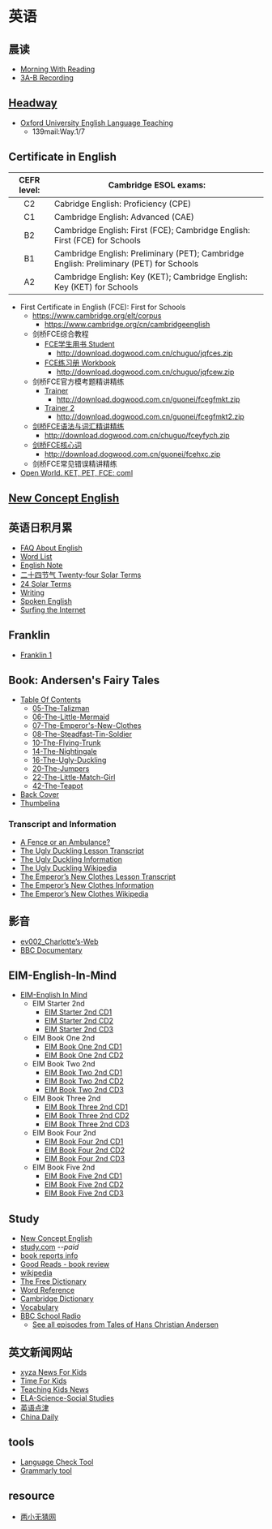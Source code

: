 # 英语

## 晨读

- [Morning With Reading](morning-with-reading)
- [3A-B Recording](20191213-recording)

## [Headway](../../contents/wjch/en/headway)

- [Oxford University English Language Teaching](https://elt.oup.com/)
  - 139mail:Way.1/7

## Certificate in English

|CEFR level:|Cambridge ESOL exams:|
|:-------:|-------|
|C2| Cabridge English: Proficiency (CPE)|
|C1| Cambridge English: Advanced (CAE)|
|B2| Cambridge English: First (FCE); Cambridge English: First (FCE) for Schools|
|B1| Cambridge English: Preliminary (PET); Cambridge English: Preliminary (PET) for Schools|
|A2| Cambridge English: Key (KET); Cambridge English: Key (KET) for Schools|

- First Certificate in English (FCE): First for Schools
  - https://www.cambridge.org/elt/corpus
    - https://www.cambridge.org/cn/cambridgeenglish
  - 剑桥FCE综合教程
    - [FCE学生用书 Student](http://www.dogwood.com.cn/mp3/jqfces/)
      - http://download.dogwood.com.cn/chuguo/jqfces.zip
    - [FCE练习册 Workbook](http://www.dogwood.com.cn/mp3/jqfcew/)
      - http://download.dogwood.com.cn/chuguo/jqfcew.zip
  - 剑桥FCE官方模考题精讲精练
    - [Trainer](http://www.dogwood.com.cn/mp3/fcegfmkt/)
      - http://download.dogwood.com.cn/guonei/fcegfmkt.zip
    - [Trainer 2](http://www.dogwood.com.cn/mp3/fcegfmkt2/)
      - http://download.dogwood.com.cn/guonei/fcegfmkt2.zip
  - [剑桥FCE语法与词汇精讲精练](http://www.dogwood.com.cn/mp3/fceyfych/)
    - http://download.dogwood.com.cn/chuguo/fceyfych.zip
  - [剑桥FCE核心词](http://www.dogwood.com.cn/mp3/fcehxc/)
    - http://download.dogwood.com.cn/guonei/fcehxc.zip
  - 剑桥FCE常见错误精讲精练
- [Open World. KET, PET, FCE: coml](https://pan.baidu.com/s/1VKC77DXYjMnVoxBqsLzq9g)

## [New Concept English](../../contents/wjch/en/New-Concept-English)

## 英语日积月累

- [FAQ About English](faq-en)
- [Word List](./wjch/en/word-list.md)
- [English Note](english-note)
- [二十四节气 Twenty-four Solar Terms](twenty-four-solar-term)
- [24 Solar Terms](../wjch/en/24-solar-terms)
- [Writing](../wjch/en/writing)
- [Spoken English](../wjch/en/spoken)
- [Surfing the Internet](../wjch/en/resource)

## Franklin

- [Franklin 1](../../contents/wjch/en/Franklin/franklin-1)

## Book: Andersen's Fairy Tales

- [Table Of Contents](../wjch/en/Andersen/Contents)
  - [05-The-Talizman](../wjch/en/Andersen/05-The-Talizman)
  - [06-The-Little-Mermaid](../wjch/en/Andersen/06-The-Little-Mermaid)
  - [07-The-Emperor's-New-Clothes](../wjch/en/Andersen/07-The-Emperor's-New-Clothes)
  - [08-The-Steadfast-Tin-Soldier](../wjch/en/Andersen/08-The-Steadfast-Tin-Soldier)
  - [10-The-Flying-Trunk](../wjch/en/Andersen/10-The-Flying-Trunk)
  - [14-The-Nightingale](../wjch/en/Andersen/14-The-Nightingale)
  - [16-The-Ugly-Duckling](../wjch/en/Andersen/16-The-Ugly-Duckling)
  - [20-The-Jumpers](../wjch/en/Andersen/20-The-Jumpers)
  - [22-The-Little-Match-Girl](../wjch/en/Andersen/22-The-Little-Match-Girl)
  - [42-The-Teapot](../wjch/en/Andersen/42-The-Teapot)
- [Back Cover](../wjch/en/Andersen/Back-Cover)
- [Thumbelina](../wjch/en/Andersen/Thumbelina)

### Transcript and Information

- [A Fence or an Ambulance?](http://www.boyds.org/199703FenceOrAmbulance.aspx)
- [The Ugly Duckling Lesson Transcript](../english/ugly-duckling-transcript)
- [The Ugly Duckling Information](../english/ugly-duckling-info)
- [The Ugly Duckling Wikipedia](https://en.wikipedia.org/wiki/The_Ugly_Duckling)
- [The Emperor’s New Clothes Lesson Transcript](..\english\new-clothes-transcript)
- [The Emperor’s New Clothes Information](..\english\new-clothes-info)
- [The Emperor’s New Clothes Wikipedia](https://en.wikipedia.org/wiki/The_Emperor%27s_New_Clothes)

## 影音

- [ev002_Charlotte’s-Web](./english/ev002_Charlotte-s-Web.md)
- [BBC Documentary](https://mp.weixin.qq.com/s/cw9IHp7qoQu8Z7dzXKHMug)

## EIM-English-In-Mind

- [EIM-English In Mind](../wjch/en/EIM-English-in-Mind/eim)
  - EIM Starter 2nd
    - [EIM Starter 2nd CD1](../wjch/en/EIM-English-in-Mind/0-EIM-S-2nd/eim-0-cd-1)
    - [EIM Starter 2nd CD2](../wjch/en/EIM-English-in-Mind/0-EIM-S-2nd/eim-0-cd-2)
    - [EIM Starter 2nd CD3](../wjch/en/EIM-English-in-Mind/0-EIM-S-2nd/eim-0-cd-3)
  - EIM Book One 2nd
    - [EIM Book One 2nd CD1](../wjch/en/EIM-English-in-Mind/1-EIM-1-2nd/eim-1-cd-1)
    - [EIM Book One 2nd CD2](../wjch/en/EIM-English-in-Mind/1-EIM-1-2nd/eim-1-cd-2)
  - EIM Book Two 2nd
    - [EIM Book Two 2nd CD1](../wjch/en/EIM-English-in-Mind/1-EIM-2-2nd/eim-2-cd-1)
    - [EIM Book Two 2nd CD2](../wjch/en/EIM-English-in-Mind/1-EIM-2-2nd/eim-2-cd-2)
    - [EIM Book Two 2nd CD3](../wjch/en/EIM-English-in-Mind/0-EIM-2-2nd/eim-2-cd-3)
  - EIM Book Three 2nd
    - [EIM Book Three 2nd CD1](../wjch/en/EIM-English-in-Mind/1-EIM-3-2nd/eim-3-cd-1)
    - [EIM Book Three 2nd CD2](../wjch/en/EIM-English-in-Mind/1-EIM-3-2nd/eim-3-cd-2)
    - [EIM Book Three 2nd CD3](../wjch/en/EIM-English-in-Mind/0-EIM-3-2nd/eim-3-cd-3)
  - EIM Book Four 2nd
    - [EIM Book Four 2nd CD1](../wjch/en/EIM-English-in-Mind/1-EIM-4-2nd/eim-4-cd-1)
    - [EIM Book Four 2nd CD2](../wjch/en/EIM-English-in-Mind/1-EIM-4-2nd/eim-4-cd-2)
    - [EIM Book Four 2nd CD3](../wjch/en/EIM-English-in-Mind/0-EIM-4-2nd/eim-4-cd-3)
  - EIM Book Five 2nd
    - [EIM Book Five 2nd CD1](../wjch/en/EIM-English-in-Mind/1-EIM-5-2nd/eim-5-cd-1)
    - [EIM Book Five 2nd CD2](../wjch/en/EIM-English-in-Mind/1-EIM-5-2nd/eim-5-cd-2)
    - [EIM Book Five 2nd CD3](../wjch/en/EIM-English-in-Mind/0-EIM-5-2nd/eim-5-cd-3)

## Study

- [New Concept English](http://nce.ee/)
- [study.com](https://study.com/) *--paid*
- [book reports info](https://www.bookreports.info/)
- [Good Reads - book review](https://www.goodreads.com/)
- [wikipedia](https://en.wikipedia.org/)
- [The Free Dictionary](https://www.thefreedictionary.com/)
- [Word Reference](https://www.wordreference.com/)
- [Cambridge Dictionary](https://dictionary.cambridge.org)
- [Vocabulary](https://www.vocabulary.com/)
- [BBC School Radio](www.bbc.co.uk/schoolradio)
  - [See all episodes from Tales of Hans Christian Andersen](https://www.bbc.co.uk/teach/school-radio/english-ks1--ks2-hans-christian-andersen/z6j2cqt)

## 英文新闻网站

- [xyza News For Kids](https://www.xyzanews.com/)
- [Time For Kids](https://www.timeforkids.com/)
- [Teaching Kids News](https://www.teachingkidsnews.com)
- [ELA-Science-Social Studies](https://www.dogonews.com/)
- [英语点津](http://language.chinadaily.com.cn/)
- [China Daily](http://language.chinadaily.com.cn/)

## tools

- [Language Check Tool](https://languagetoolplus.com/)
- [Grammarly tool](https://app.grammarly.com/ddocs/715078663)

## resource

- [两小无猜网](https://www.lxwc.com.cn/)
